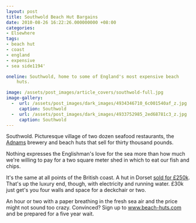 ```yaml
---
layout: post
title: Southwold Beach Hut Bargains
date: 2010-08-26 16:22:26.000000000 +08:00
categories:
- Elsewhere
tags:
- beach hut
- coast
- england
- expensive
- sea side1194'

oneline: Southwold, home to some of England's most expensive beach
    huts.

image: /assets/post_images/article_covers/southwold-full.jpg
image-gallery:
  -  url: /assets/post_images/dark_images/4934346710_6c001540af_z.jpg
     caption: Southwold
  -  url: /assets/post_images/dark_images/4933752985_2ed68781c3_z.jpg
     caption: Southwold
---
```

Southwold. Picturesque village of two dozen seafood restaurants, the <a href="http://adnams.co.uk/">Adnams</a> brewery and beach huts that sell for thirty thousand pounds. 

Nothing expresses the Englishman's love for the sea more than how much we're willing to pay for a two square meter shed in which to eat our fish and chips.

It's the same at all points of the British coast. A hut in Dorset <a href="http://www.dailymail.co.uk/news/article-422418/Beach-hut-sells-250-000.html">sold for £250k</a>. That's up the luxury end, though, with electricity and running water. £30k just get's you four walls and space for a deckchair or two.

An hour or two with a paper breathing in the fresh sea air and the price might not sound too crazy. Convinced? Sign up to <a href="http://www.beach-huts.com">www.beach-huts.com</a> and be prepared for a five year wait.
